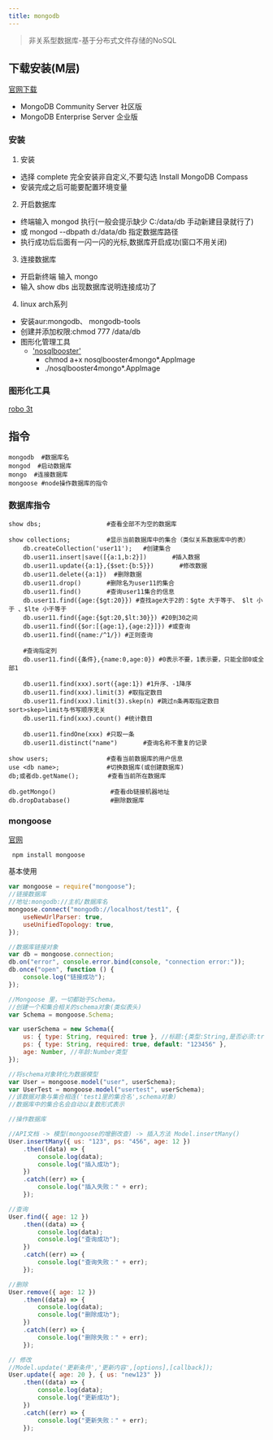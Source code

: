 ```yaml
---
title: mongodb
---
```

> 非关系型数据库-基于分布式文件存储的NoSQL

## 下载安装(M层)

[官网下载](https://www.mongodb.com/try/download)

-   MongoDB Community Server 社区版
-   MongoDB Enterprise Server 企业版

### 安装

1. 安装

-   选择 complete 完全安装非自定义,不要勾选 Install MongoDB Compass
-   安装完成之后可能要配置环境变量

2. 开启数据库

-   终端输入 mongod 执行(一般会提示缺少 C:/data/db 手动新建目录就行了)
-   或 mongod --dbpath d:/data/db 指定数据库路径
-   执行成功后后面有一闪一闪的光标,数据库开启成功(窗口不用关闭)

3. 连接数据库

-   开启新终端 输入 mongo
-   输入 show dbs 出现数据库说明连接成功了

4. linux arch系列
- 安装aur:mongodb、 mongodb-tools
- 创建并添加权限:chmod 777 /data/db
- 图形化管理工具
    - ['nosqlbooster'](https://nosqlbooster.com/downloads)
        - chmod a+x nosqlbooster4mongo*.AppImage
        - ./nosqlbooster4mongo*.AppImage
### 图形化工具
[robo 3t](https://robomongo.org/)

## 指令

```shell
mongodb  #数据库名
mongod  #启动数据库
mongo  #连接数据库
mongoose #node操作数据库的指令
```

### 数据库指令

```shell
show dbs;                  #查看全部不为空的数据库

show collections;          #显示当前数据库中的集合（类似关系数据库中的表）
    db.createCollection('user11');   #创建集合
    db.user11.insert|save([{a:1,b:2}])       #插入数据
    db.user11.update({a:1},{$set:{b:5}})       #修改数据
    db.user11.delete({a:1})  #删除数据
    db.user11.drop()       #删除名为user11的集合
    db.user11.find()       #查询user11集合的信息
    db.user11.find({age:{$gt:20}}) #查找age大于2的：$gte 大于等于、 $lt 小于 、$lte 小于等于
    db.user11.find({age:{$gt:20,$lt:30}}) #20到30之间
    db.user11.find({$or:[{age:1},{age:2}]}) #或查询
    db.user11.find({name:/^1/}) #正则查询

    #查询指定列
    db.user11.find({条件},{name:0,age:0}) #0表示不要，1表示要，只能全部0或全部1

    db.user11.find(xxx).sort({age:1}) #1升序、-1降序
    db.user11.find(xxx).limit(3) #取指定数目
    db.user11.find(xxx).limit(3).skep(n) #跳过n条再取指定数目 sort>skep>limit与书写顺序无关
    db.user11.find(xxx).count() #统计数目

    db.user11.findOne(xxx) #只取一条
    db.user11.distinct("name")       #查询名称不重复的记录

show users;                #查看当前数据库的用户信息
use <db name>;             #切换数据库(或创建数据库)
db;或者db.getName();        #查看当前所在数据库

db.getMongo()               #查看db链接机器地址
db.dropDatabase()           #删除数据库
```

### mongoose

[官网](http://www.mongoosejs.net/docs/index.html)

```shell
 npm install mongoose
```

基本使用
```javascript
var mongoose = require("mongoose");
//链接数据库
//地址:mongodb://主机/数据库名
mongoose.connect("mongodb://localhost/test1", {
    useNewUrlParser: true,
    useUnifiedTopology: true,
});

//数据库链接对象
var db = mongoose.connection;
db.on("error", console.error.bind(console, "connection error:"));
db.once("open", function () {
    console.log("链接成功");
});

//Mongoose 里，一切都始于Schema。
//创建一个和集合相关的schema对象(类似表头)
var Schema = mongoose.Schema;

var userSchema = new Schema({
    us: { type: String, required: true }, //标题:{类型:String,是否必须:true,默认:'123456'}
    ps: { type: String, required: true, default: "123456" },
    age: Number, //年龄:Number类型
});

//将schema对象转化为数据模型
var User = mongoose.model("user", userSchema);
var UserTest = mongoose.model("usertest", userSchema);
//该数据对象与集合相连('test1里的集合名',schema对象)
//数据库中的集合名会自动以复数形式表示

//操作数据库

//API文档 -> 模型(mongoose的增删改查) -> 插入方法 Model.insertMany()
User.insertMany({ us: "123", ps: "456", age: 12 })
    .then((data) => {
        console.log(data);
        console.log("插入成功");
    })
    .catch((err) => {
        console.log("插入失败：" + err);
    });

//查询
User.find({ age: 12 })
    .then((data) => {
        console.log(data);
        console.log("查询成功");
    })
    .catch((err) => {
        console.log("查询失败：" + err);
    });

//删除
User.remove({ age: 12 })
    .then((data) => {
        console.log(data);
        console.log("删除成功");
    })
    .catch((err) => {
        console.log("删除失败：" + err);
    });

// 修改
//Model.update('更新条件','更新内容',[options],[callback]);
User.update({ age: 20 }, { us: "new123" })
    .then((data) => {
        console.log(data);
        console.log("更新成功");
    })
    .catch((err) => {
        console.log("更新失败：" + err);
    });

```
